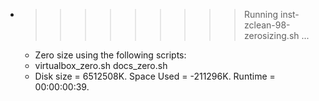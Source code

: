 * >>>>>>>>> Running inst-zclean-98-zerosizing.sh ...
  * Zero size using the following scripts:
  * virtualbox_zero.sh docs_zero.sh
  * Disk size = 6512508K. Space Used = -211296K. Runtime = 00:00:00:39.
